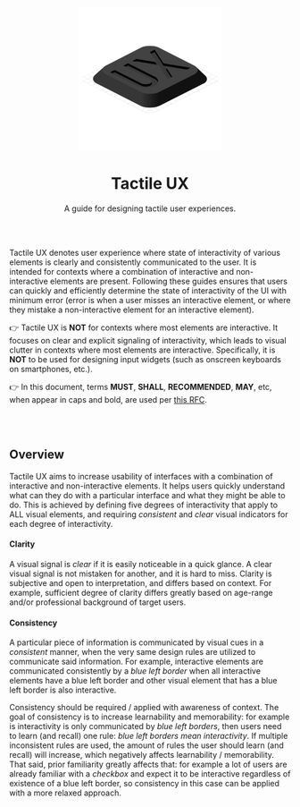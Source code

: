 <div align="center">

<img src="/logo.svg" width="256"/>

# Tactile UX
A guide for designing tactile user experiences.

</div>

<br><br>

Tactile UX denotes user experience where state of interactivity of various elements is clearly and consistently communicated to the user. It is intended for contexts where a combination of interactive and non-interactive elements are present. Following these guides ensures that users can quickly and efficiently determine the state of interactivity of the UI with minimum error (error is when a user misses an interactive element, or where they mistake a non-interactive element for an interactive element).

👉 Tactile UX is **NOT** for contexts where most elements are interactive. It focuses on clear and explicit signaling of interactivity, which leads to visual clutter in contexts where most elements are interactive. Specifically, it is **NOT** to be used for designing input widgets (such as onscreen keyboards on smartphones, etc.).

👉 In this document, terms **MUST**, **SHALL**, **RECOMMENDED**, **MAY**, etc, when appear in caps and bold, are used per [this RFC](https://www.ietf.org/rfc/rfc2119.txt).


<br><br>


## Overview

Tactile UX aims to increase usability of interfaces with a combination of interactive and non-interactive elements. It helps users quickly understand what can they do with a particular interface and what they might be able to do. This is achieved by defining five degrees of interactivity that apply to ALL visual elements, and requiring _consistent_ and _clear_ visual indicators for each degree of interactivity.

#### Clarity

A visual signal is _clear_ if it is easily noticeable in a quick glance. A clear visual signal is not mistaken for another, and it is hard to miss. Clarity is subjective and open to interpretation, and differs based on context. For example, sufficient degree of clarity differs greatly based on age-range and/or professional background of target users.

#### Consistency

A particular piece of information is communicated by visual cues in a _consistent_ manner, when the very same design rules are utilized to communicate said information. For example, interactive elements are communicated consistently by a _blue left border_ when all interactive elements have a blue left border and other visual element that has a blue left border is also interactive.

Consistency should be required / applied with awareness of context. The goal of consistency is to increase learnability and memorability: for example is interactivity is only communicated by _blue left borders_, then users need to learn (and recall) one rule: _blue left borders mean interactivity_. If multiple inconsistent rules are used, the amount of rules the user should learn (and recall) will increase, which negatively affects learnability / memorability. That said, prior familiarity greatly affects that: for example a lot of users are already familiar with a _checkbox_ and expect it to be interactive regardless of existence of a blue left border, so consistency in this case can be applied with a more relaxed approach.


